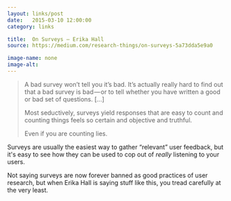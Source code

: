 ```yaml
---
layout: links/post
date:   2015-03-10 12:00:00
category: links

title:  On Surveys — Erika Hall
source: https://medium.com/research-things/on-surveys-5a73dda5e9a0

image-name: none
image-alt:
---
```


>A bad survey won’t tell you it’s bad. It’s actually really hard to find out that a bad survey is bad — or to tell whether you have written a good or bad set of questions. [...]
>
>Most seductively, surveys yield responses that are easy to count and counting things feels so certain and objective and truthful.
>
>Even if you are counting lies.

Surveys are usually the easiest way to gather “relevant” user feedback, but it's easy to see how they can be used to cop out of _really_ listening to your users.

Not saying surveys are now forever banned as good practices of user research, but when Erika Hall is saying stuff like this, you tread carefully at the very least.

<i class="twa twa-sm twa-skull"></i><i class="twa twa-sm twa-skull"></i><i class="twa twa-sm twa-skull"></i>
